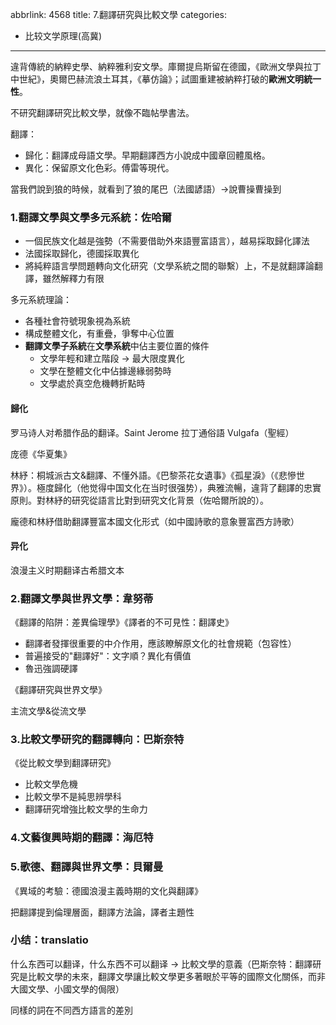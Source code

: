 abbrlink: 4568
title: 7.翻譯研究與比較文學
categories:
  - 比较文学原理(高冀)
---
違背傳統的納粹史學、納粹雅利安文學。庫爾提烏斯留在德國，《歐洲文學與拉丁中世紀》，奧爾巴赫流浪土耳其，《摹仿論》；試圖重建被納粹打破的**歐洲文明統一性**。

不研究翻譯研究比較文學，就像不臨帖學書法。

翻譯：

- 歸化：翻譯成母語文學。早期翻譯西方小說成中國章回體風格。
- 異化：保留原文化色彩。傅雷等現代。

當我們說到狼的時候，就看到了狼的尾巴（法國諺語）->說曹操曹操到

### 1.翻譯文學與文學多元系統：佐哈爾

- 一個民族文化越是強勢（不需要借助外來語豐富語言），越易採取歸化譯法
- 法國採取歸化，德國採取異化
- 將純粹語言學問題轉向文化研究（文學系統之間的聯繫）上，不是就翻譯論翻譯，雖然解釋力有限

多元系統理論：

- 各種社會符號現象視為系統
- 構成整體文化，有重疊，爭奪中心位置
- **翻譯文學子系統**在**文學系統**中佔主要位置的條件
	- 文學年輕和建立階段 -> 最大限度異化
	- 文學在整體文化中佔據邊緣弱勢時
	- 文學處於真空危機轉折點時

#### 歸化

罗马诗人对希腊作品的翻译。Saint Jerome 拉丁通俗語 Vulgafa（聖經）

庞德《华夏集》

林紓：桐城派古文&翻譯、不懂外語。《巴黎茶花女遺事》《孤星淚》（《悲慘世界》）。極度歸化（他觉得中国文化在当时很强势），典雅流暢，違背了翻譯的忠實原則。對林紓的研究從語言比對到研究文化背景（佐哈爾所說的）。

龐德和林紓借助翻譯豐富本國文化形式（如中國詩歌的意象豐富西方詩歌）

#### 异化

浪漫主义时期翻译古希腊文本

### 2.翻譯文學與世界文學：韋努蒂

《翻譯的陷阱：差異倫理學》《譯者的不可見性：翻譯史》

- 翻譯者發揮很重要的中介作用，應該瞭解原文化的社會規範（包容性）
- 普遍接受的"翻譯好"：文字順？異化有價值
- 魯迅強調硬譯

《翻譯研究與世界文學》

主流文學&從流文學

### 3.比較文學研究的翻譯轉向：巴斯奈特

《從比較文學到翻譯研究》

- 比較文學危機
- 比較文學不是純思辨學科
- 翻譯研究增強比較文學的生命力

### 4.文藝復興時期的翻譯：海厄特

### 5.歌德、翻譯與世界文學：貝爾曼

《異域的考驗：德國浪漫主義時期的文化與翻譯》

把翻譯提到倫理層面，翻譯方法論，譯者主題性

### 小结：translatio

什么东西可以翻译，什么东西不可以翻译 -> 比較文學的意義（巴斯奈特：翻譯研究是比較文學的未來，翻譯文學讓比較文學更多著眼於平等的國際文化關係，而非大國文學、小國文學的侷限）

同樣的詞在不同西方語言的差別